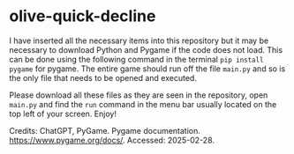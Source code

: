 # olive-quick-decline
I have inserted all the necessary items into this repository but it may be necessary to download Python and Pygame if the code does not load. This can be done using the following command in the terminal `pip install pygame` for pygame. The entire game should run off the file `main.py` and so is the only file that needs to be opened and executed. 

Please download all these files as they are seen in the repository, open `main.py` and find the `run` command in the menu bar usually located on the top left of your screen. Enjoy!

Credits: 
ChatGPT, 
PyGame. Pygame documentation. https://www.pygame.org/docs/. Accessed: 2025-02-28.
